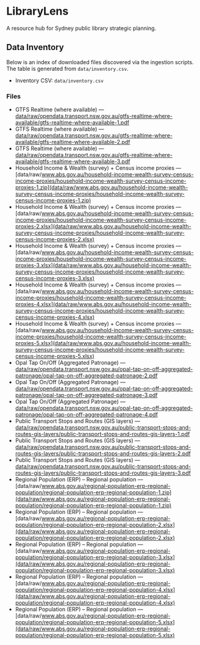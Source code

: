 # LibraryLens

A resource hub for Sydney public library strategic planning.

## Data Inventory

Below is an index of downloaded files discovered via the ingestion scripts. The table is generated from `data/inventory.csv`.

- Inventory CSV: `data/inventory.csv`

### Files

- GTFS Realtime (where available) — [data/raw/opendata.transport.nsw.gov.au/gtfs-realtime-where-available/gtfs-realtime-where-available-1.pdf](data/raw/opendata.transport.nsw.gov.au/gtfs-realtime-where-available/gtfs-realtime-where-available-1.pdf)
- GTFS Realtime (where available) — [data/raw/opendata.transport.nsw.gov.au/gtfs-realtime-where-available/gtfs-realtime-where-available-2.pdf](data/raw/opendata.transport.nsw.gov.au/gtfs-realtime-where-available/gtfs-realtime-where-available-2.pdf)
- GTFS Realtime (where available) — [data/raw/opendata.transport.nsw.gov.au/gtfs-realtime-where-available/gtfs-realtime-where-available-3.pdf](data/raw/opendata.transport.nsw.gov.au/gtfs-realtime-where-available/gtfs-realtime-where-available-3.pdf)
- Household Income & Wealth (survey) + Census income proxies — [data/raw/www.abs.gov.au/household-income-wealth-survey-census-income-proxies/household-income-wealth-survey-census-income-proxies-1.zip](data/raw/www.abs.gov.au/household-income-wealth-survey-census-income-proxies/household-income-wealth-survey-census-income-proxies-1.zip)
- Household Income & Wealth (survey) + Census income proxies — [data/raw/www.abs.gov.au/household-income-wealth-survey-census-income-proxies/household-income-wealth-survey-census-income-proxies-2.xlsx](data/raw/www.abs.gov.au/household-income-wealth-survey-census-income-proxies/household-income-wealth-survey-census-income-proxies-2.xlsx)
- Household Income & Wealth (survey) + Census income proxies — [data/raw/www.abs.gov.au/household-income-wealth-survey-census-income-proxies/household-income-wealth-survey-census-income-proxies-3.xlsx](data/raw/www.abs.gov.au/household-income-wealth-survey-census-income-proxies/household-income-wealth-survey-census-income-proxies-3.xlsx)
- Household Income & Wealth (survey) + Census income proxies — [data/raw/www.abs.gov.au/household-income-wealth-survey-census-income-proxies/household-income-wealth-survey-census-income-proxies-4.xlsx](data/raw/www.abs.gov.au/household-income-wealth-survey-census-income-proxies/household-income-wealth-survey-census-income-proxies-4.xlsx)
- Household Income & Wealth (survey) + Census income proxies — [data/raw/www.abs.gov.au/household-income-wealth-survey-census-income-proxies/household-income-wealth-survey-census-income-proxies-5.xlsx](data/raw/www.abs.gov.au/household-income-wealth-survey-census-income-proxies/household-income-wealth-survey-census-income-proxies-5.xlsx)
- Opal Tap On/Off (Aggregated Patronage) — [data/raw/opendata.transport.nsw.gov.au/opal-tap-on-off-aggregated-patronage/opal-tap-on-off-aggregated-patronage-2.pdf](data/raw/opendata.transport.nsw.gov.au/opal-tap-on-off-aggregated-patronage/opal-tap-on-off-aggregated-patronage-2.pdf)
- Opal Tap On/Off (Aggregated Patronage) — [data/raw/opendata.transport.nsw.gov.au/opal-tap-on-off-aggregated-patronage/opal-tap-on-off-aggregated-patronage-3.pdf](data/raw/opendata.transport.nsw.gov.au/opal-tap-on-off-aggregated-patronage/opal-tap-on-off-aggregated-patronage-3.pdf)
- Opal Tap On/Off (Aggregated Patronage) — [data/raw/opendata.transport.nsw.gov.au/opal-tap-on-off-aggregated-patronage/opal-tap-on-off-aggregated-patronage-4.pdf](data/raw/opendata.transport.nsw.gov.au/opal-tap-on-off-aggregated-patronage/opal-tap-on-off-aggregated-patronage-4.pdf)
- Public Transport Stops and Routes (GIS layers) — [data/raw/opendata.transport.nsw.gov.au/public-transport-stops-and-routes-gis-layers/public-transport-stops-and-routes-gis-layers-1.pdf](data/raw/opendata.transport.nsw.gov.au/public-transport-stops-and-routes-gis-layers/public-transport-stops-and-routes-gis-layers-1.pdf)
- Public Transport Stops and Routes (GIS layers) — [data/raw/opendata.transport.nsw.gov.au/public-transport-stops-and-routes-gis-layers/public-transport-stops-and-routes-gis-layers-2.pdf](data/raw/opendata.transport.nsw.gov.au/public-transport-stops-and-routes-gis-layers/public-transport-stops-and-routes-gis-layers-2.pdf)
- Public Transport Stops and Routes (GIS layers) — [data/raw/opendata.transport.nsw.gov.au/public-transport-stops-and-routes-gis-layers/public-transport-stops-and-routes-gis-layers-3.pdf](data/raw/opendata.transport.nsw.gov.au/public-transport-stops-and-routes-gis-layers/public-transport-stops-and-routes-gis-layers-3.pdf)
- Regional Population (ERP) – Regional population — [data/raw/www.abs.gov.au/regional-population-erp-regional-population/regional-population-erp-regional-population-1.zip](data/raw/www.abs.gov.au/regional-population-erp-regional-population/regional-population-erp-regional-population-1.zip)
- Regional Population (ERP) – Regional population — [data/raw/www.abs.gov.au/regional-population-erp-regional-population/regional-population-erp-regional-population-2.xlsx](data/raw/www.abs.gov.au/regional-population-erp-regional-population/regional-population-erp-regional-population-2.xlsx)
- Regional Population (ERP) – Regional population — [data/raw/www.abs.gov.au/regional-population-erp-regional-population/regional-population-erp-regional-population-3.xlsx](data/raw/www.abs.gov.au/regional-population-erp-regional-population/regional-population-erp-regional-population-3.xlsx)
- Regional Population (ERP) – Regional population — [data/raw/www.abs.gov.au/regional-population-erp-regional-population/regional-population-erp-regional-population-4.xlsx](data/raw/www.abs.gov.au/regional-population-erp-regional-population/regional-population-erp-regional-population-4.xlsx)
- Regional Population (ERP) – Regional population — [data/raw/www.abs.gov.au/regional-population-erp-regional-population/regional-population-erp-regional-population-5.xlsx](data/raw/www.abs.gov.au/regional-population-erp-regional-population/regional-population-erp-regional-population-5.xlsx)

